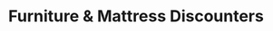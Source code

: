 ---
title: "Furniture & Mattress Discounters"
url: /chandler/furniture-und-mattress-discounters/
shop: Möbel
---